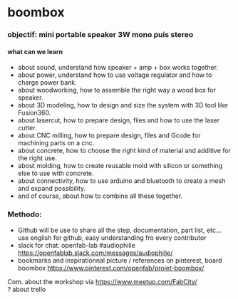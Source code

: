 # boombox

### objectif: mini portable speaker 3W mono puis stereo
#### what can we learn 
* about sound, understand how speaker + amp + box works together.
* about power, understand how to use voltage regulator and how to charge power bank.
* about woodworking, how to assemble the right way a wood box for speaker.
* about 3D modeling, how to design and size the system with 3D tool like Fusion360. 
* about lasercut, how to prepare design, files and how to use the laser cutter.
* about CNC milling, how to prepare design, files and Gcode for machining parts on a cnc.
* about concrete, how to choose the right kind of material and additive for the right use. 
* about molding, how to create reusable mold with silicon or something else to use with concrete.  
* about connectivity, how to use arduino and bluetooth to create a mesh and expand possibility.
* and of course, about how to combine all these together. 

### Methodo:
- Github will be use to share all the step, documentation, part list, etc...    
use english for github, easy understanding fro every contributor
- slack for chat: openfab-lab #audiophilie
https://openfablab.slack.com/messages/audiophilie/
- bookmarks and inspirationnal picture / references on pinterest, board boombox
https://www.pinterest.com/openfab/projet-boombox/


Com. about the workshop via https://www.meetup.com/FabCity/    
? about trello
